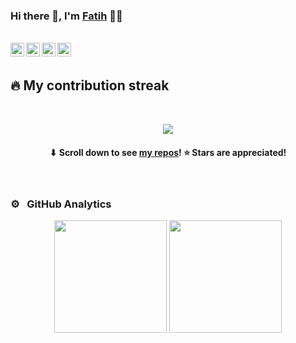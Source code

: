 ### Hi there 👋, I'm [Fatih](https://github.com/fhuseyinogullari) 👨‍💻

<br/>

<a href="https://www.linkedin.com/in/fhuseyinogullari/">
  <img align="left" alt="Fatih's Linkedin" width="22px" src="https://cdn.jsdelivr.net/npm/simple-icons@v3/icons/linkedin.svg" />
</a>

<a href="https://twitter.com/fthdev/">
  <img align="left" alt="Fatih Hüseyinoğulları | Twitter" width="22px" src="https://cdn.jsdelivr.net/npm/simple-icons@v8/icons/twitter.svg" />
</a>
<a href="https://www.fatih.live/">
  <img align="left" alt="Fatih's personal website" width="22px" src="https://cdn.jsdelivr.net/npm/simple-icons@v8/icons/aboutdotme.svg" />
</a>
<a href="mailto:huseyinogullarifatih@gmail.com">
  <img align="left" alt="Fatih's Email" width="22px" src="https://cdn.jsdelivr.net/npm/simple-icons@v3/icons/gmail.svg" />
</a>


<br />

#
## 🔥 My contribution streak
<br/>
<p align="center">
    <img src="https://streak-stats.demolab.com?user=fhuseyinogullari&theme=tokyonight-duo&border_radius=5"/>
</p>

<h4 align="center">⬇ Scroll down to see <a href="https://github.com/fhuseyinogullari?tab=repositories">my repos</a>! ⭐ Stars are appreciated!</h3>




<br/>

### ⚙️ &nbsp; GitHub Analytics

<p align="center" dir="auto">
    <img height="180em"  style="max-width: 100%;" src="https://github-readme-stats.vercel.app/api?username=fhuseyinogullari&show_icons=true&theme=vue" />
    <img height="180em"  style="max-width: 100%;" src="https://github-readme-stats.vercel.app/api/top-langs/?username=fhuseyinogullari&layout=compact"/>
</p>
<br/>




<!--
**fhuseyinogullari/fhuseyinogullari** is a ✨ _special_ ✨ repository because its `README.md` (this file) appears on your GitHub profile.

Here are some ideas to get you started:

- 🔭 I’m currently working on ...
- 🌱 I’m currently learning ...
- 👯 I’m looking to collaborate on ...
- 🤔 I’m looking for help with ...
- 💬 Ask me about ...
- 📫 How to reach me: ...
- 😄 Pronouns: ...
- ⚡ Fun fact: ...
-->
